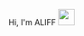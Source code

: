 Hi, I'm ALIFF <img src="https://github.com/TheDudeThatCode/TheDudeThatCode/blob/master/Assets/Hi.gif" width="29px">
